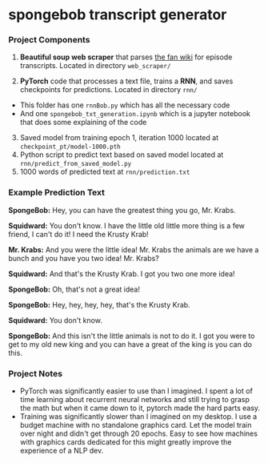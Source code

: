 # spongebob transcript generator

### Project Components

1. **Beautiful soup web scraper** that parses [the fan wiki](https://spongebob.fandom.com/wiki/List_of_transcripts) for episode transcripts. Located in directory `web_scraper/`

2. **PyTorch** code that processes a text file, trains a **RNN**, and saves checkpoints for predictions. Located in directory `rnn/`
  * This folder has one `rnnBob.py` which has all the necessary code
  * And one `spongebob_txt_generation.ipynb` which is a jupyter notebook that does some explaining of the code

3. Saved model from training epoch 1, iteration 1000 located at `checkpoint_pt/model-1000.pth`
4. Python script to predict text based on saved model located at `rnn/predict_from_saved_model.py`
5. 1000 words of predicted text at `rnn/prediction.txt`

### Example Prediction Text
**SpongeBob:** Hey, you can have the greatest thing you go, Mr. Krabs. 

**Squidward:** You don't know. I have the little old little more thing is a few friend, I can't do it! I need the Krusty Krab! 

**Mr. Krabs:** And you were the little idea! Mr. Krabs the animals are we have a bunch and you have you two idea! Mr. Krabs?

**Squidward:** And that's the Krusty Krab. I got you two one more idea! 

**SpongeBob:** Oh, that's not a great idea! 

**SpongeBob:** Hey, hey, hey, hey, that's the Krusty Krab. 

**Squidward:** You don't know. 

**SpongeBob:** And this isn't the little animals is not to do it. I got you were to get to my old new king and you can have a great of the king is you can do this. 

### Project Notes
* PyTorch was significantly easier to use than I imagined. I spent a lot of time learning about recurrent neural networks and still trying to grasp the math but when it came down to it, pytorch made the hard parts easy.
* Training was significantly slower than I imagined on my desktop. I use a budget machine with no standalone graphics card. Let the model train over night and didn't get through 20 epochs. Easy to see how machines with graphics cards dedicated for this might greatly improve the experience of a NLP dev. 